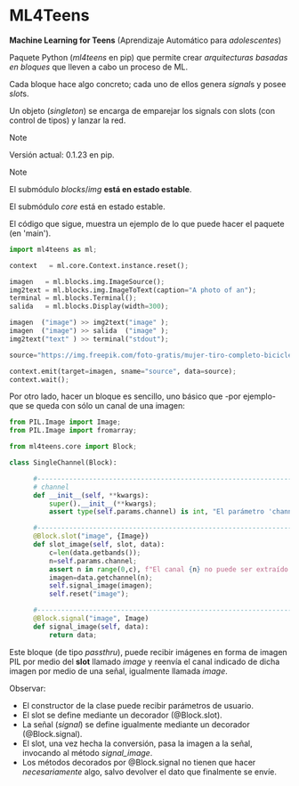 # ML4Teens

**Machine Learning for Teens** (Aprendizaje Automático para *adolescentes*)

Paquete Python (*ml4teens* en pip) que permite crear *arquitecturas basadas en bloques* que lleven a cabo un proceso de ML.

Cada bloque hace algo concreto; cada uno de ellos genera *signal*s y posee *slot*s.

Un objeto (*singleton*) se encarga de emparejar los signals con slots (con control de tipos) y lanzar la red.

>[!NOTE]
>Versión actual: 0.1.23 en pip.

>[!NOTE]
>El submódulo *blocks*/*img* **está en estado estable**.
>
>El submódulo *core* está en estado estable.

El código que sigue, muestra un ejemplo de lo que puede hacer el paquete (en 'main').

```python
import ml4teens as ml;

context   = ml.core.Context.instance.reset();

imagen   = ml.blocks.img.ImageSource();
img2text = ml.blocks.img.ImageToText(caption="A photo of an");
terminal = ml.blocks.Terminal();
salida   = ml.blocks.Display(width=300);

imagen  ("image") >> img2text("image" );
imagen  ("image") >> salida  ("image" );
img2text("text" ) >> terminal("stdout");

source="https://img.freepik.com/foto-gratis/mujer-tiro-completo-bicicleta-al-aire-libre_23-2149413735.jpg?w=1380&t=st=1704297833~exp=1704298433~hmac=433c68f72fc841cbb094d598521f8b72dad100a383f59b39de5f490cce7c7b99";

context.emit(target=imagen, sname="source", data=source);
context.wait();
```

Por otro lado, hacer un bloque es sencillo, uno básico que -por ejemplo- que se queda con sólo un canal de una imagen:

```python
from PIL.Image import Image;
from PIL.Image import fromarray;

from ml4teens.core import Block;

class SingleChannel(Block):

      #-------------------------------------------------------------------------
      # channel
      def __init__(self, **kwargs):
          super().__init__(**kwargs);
          assert type(self.params.channel) is int, "El parámetro 'channel' debe ser el número del canal (0, ...)";

      #------------------------------------------------------------------------- slots
      @Block.slot("image", {Image})
      def slot_image(self, slot, data):
          c=len(data.getbands());
          n=self.params.channel;
          assert n in range(0,c), f"El canal {n} no puede ser extraído de una imagen de {c} canales (recuerda: empieza a contar en 0)";
          imagen=data.getchannel(n);
          self.signal_image(imagen);
          self.reset("image");

      #------------------------------------------------------------------------- signals
      @Block.signal("image", Image)
      def signal_image(self, data):
          return data;
```

Este bloque (de tipo *passthru*), puede recibir imágenes en forma de imagen
PIL por medio del **slot** llamado *image* y reenvía el canal indicado de
dicha imagen por medio de una señal, igualmente llamada *image*.

Observar:
* El constructor de la clase puede recibir parámetros de usuario.
* El slot se define mediante un decorador (@Block.slot).
* La señal (*signal*) se define igualmente mediante un decorador (@Block.signal).
* El slot, una vez hecha la conversión, pasa la imagen a la señal, invocando al método *signal_image*.
* Los métodos decorados por @Block.signal no tienen que hacer *necesariamente* algo, salvo devolver el dato que finalmente se envíe.


